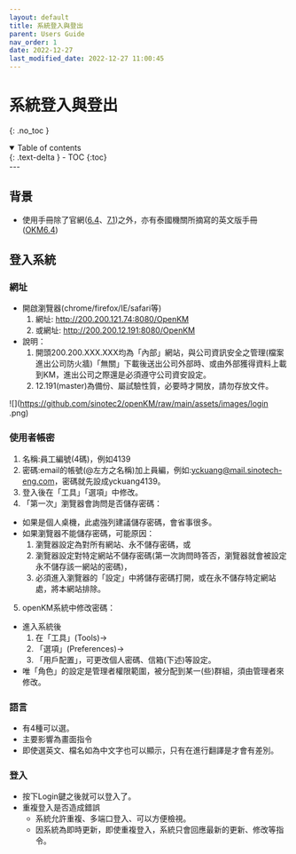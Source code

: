 ```yaml
---
layout: default
title: 系統登入與登出
parent: Users Guide
nav_order: 1
date: 2022-12-27
last_modified_date: 2022-12-27 11:00:45
---
```


# 系統登入與登出

{: .no_toc }

<details open markdown="block">
  <summary>
    Table of contents
  </summary>
  {: .text-delta }
- TOC
{:toc}
</details>
---

## 背景

- 使用手冊除了官網([6.4][6.4]、[7.1][7.1])之外，亦有泰國機關所摘寫的英文版手冊([OKM6.4][OKM6.4])

## 登入系統

### 網址

- 開啟瀏覽器(chrome/firefox/IE/safari等)
  1. 網址: http://200.200.121.74:8080/OpenKM
  2. 或網址: http://200.200.12.191:8080/OpenKM
- 說明：
  1. 開頭200.200.XXX.XXX均為「內部」網站，與公司資訊安全之管理(檔案進出公司防火牆)「無關」下載後送出公司外部時、或由外部獲得資料上載到KM，進出公司之際還是必須遵守公司資安設定。
  2. 12.191(master)為備份、屬試驗性質，必要時才開放，請勿存放文件。

![](https://github.com/sinotec2/openKM/raw/main/assets/images/login
.png)


### 使用者帳密

1. 名稱:員工編號(4碼)，例如4139
2. 密碼:email的帳號(@左方之名稱)加上員編，例如:yckuang@mail.sinotech-eng.com，密碼就先設成yckuang4139。
3. 登入後在「工具」「選項」中修改。
4. 「第一次」瀏覽器會詢問是否儲存密碼：
  - 如果是個人桌機，此處強列建議儲存密碼，會省事很多。
  - 如果瀏覽器不能儲存密碼，可能原因：
    1. 瀏覽器設定為對所有網站、永不儲存密碼，或
    2. 瀏覽器設定對特定網站不儲存密碼(第一次詢問時答否，瀏覽器就會被設定永不儲存該一網站的密碼)，
    3. 必須進入瀏覽器的「設定」中將儲存密碼打開，或在永不儲存特定網站處，將本網站排除。
5. openKM系統中修改密碼：

- 進入系統後
  1. 在「工具」(Tools)→
  2. 「選項」(Preferences)→
  3. 「用戶配置」，可更改個人密碼、信箱(下述)等設定。
- 唯「角色」的設定是管理者權限範圍，被分配到某一(些)群組，須由管理者來修改。

### 語言

- 有4種可以選。
- 主要影響為畫面指令
- 即使選英文、檔名如為中文字也可以顯示，只有在進行翻譯是才會有差別。

###	登入

- 按下Login鍵之後就可以登入了。
- 重複登入是否造成錯誤
  - 系統允許重複、多端口登入、可以方便檢視。
  - 因系統為即時更新，即使重複登入，系統只會回應最新的更新、修改等指令。

[6.4]: <https://docs.openkm.com/kcenter/view/okm-6.4/> "OpenKM(2016)Documentation for OpenKM"
[7.1]: <https://docs.openkm.com/kcenter/view/okm-7.1/> "OpenKM(2016)Documentation for OpenKM"
[OKM6.4]: <https://www.seameo.org/seameoweb2/images/stories/Programmes_Projects/OpenKM/OpenKM%20User%20Guide.pdf> "Southeast Asian Ministers of Education Organization Secretariat (SEAMEO Secretariat) OpenKM Users Guide"
